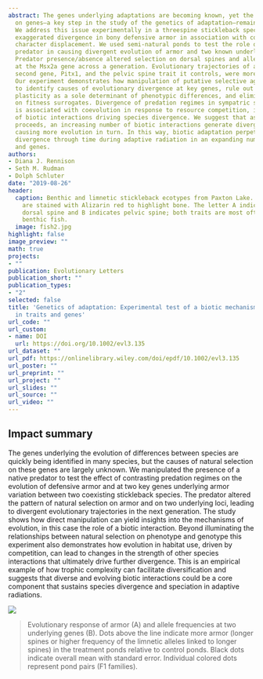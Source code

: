 ```yaml
---
abstract: The genes underlying adaptations are becoming known, yet the causes of selection
  on genes—a key step in the study of the genetics of adaptation—remains uncertain.
  We address this issue experimentally in a threespine stickleback species pair showing
  exaggerated divergence in bony defensive armor in association with competition‐driven
  character displacement. We used semi‐natural ponds to test the role of a native
  predator in causing divergent evolution of armor and two known underlying genes.
  Predator presence/absence altered selection on dorsal spines and allele frequencies
  at the Msx2a gene across a generation. Evolutionary trajectories of alleles at a
  second gene, Pitx1, and the pelvic spine trait it controls, were more variable.
  Our experiment demonstrates how manipulation of putative selective agents helps
  to identify causes of evolutionary divergence at key genes, rule out phenotypic
  plasticity as a sole determinant of phenotypic differences, and eliminate reliance
  on fitness surrogates. Divergence of predation regimes in sympatric stickleback
  is associated with coevolution in response to resource competition, implying a cascade
  of biotic interactions driving species divergence. We suggest that as divergence
  proceeds, an increasing number of biotic interactions generate divergent selection,
  causing more evolution in turn. In this way, biotic adaptation perpetuates species
  divergence through time during adaptive radiation in an expanding number of traits
  and genes.
authors:
- Diana J. Rennison
- Seth M. Rudman
- Dolph Schluter
date: "2019-08-26"
header:
  caption: Benthic and limnetic stickleback ecotypes from Paxton Lake. Fish specimens
    are stained with Alizarin red to highlight bone. The letter A indicates first
    dorsal spine and B indicates pelvic spine; both traits are most often absent in
    benthic fish.
  image: fish2.jpg
highlight: false
image_preview: ""
math: true
projects:
- ""
publication: Evolutionary Letters
publication_short: ""
publication_types:
- "2"
selected: false
title: 'Genetics of adaptation: Experimental test of a biotic mechanism driving divergence
  in traits and genes'
url_code: ""
url_custom:
- name: DOI
  url: https://doi.org/10.1002/evl3.135
url_dataset: ""
url_pdf: https://onlinelibrary.wiley.com/doi/epdf/10.1002/evl3.135
url_poster: ""
url_preprint: ""
url_project: ""
url_slides: ""
url_source: ""
url_video: ""
---
```



## Impact summary

The genes underlying the evolution of differences between species are quickly being identified in many species, but the causes of natural selection on these genes are largely unknown. We manipulated the presence of a native predator to test the effect of contrasting predation regimes on the evolution of defensive armor and at two key genes underlying armor variation between two coexisting stickleback species. The predator altered the pattern of natural selection on armor and on two underlying loci, leading to divergent evolutionary trajectories in the next generation. The study shows how direct manipulation can yield insights into the mechanisms of evolution, in this case the role of a biotic interaction. Beyond illuminating the relationships between natural selection on phenotype and genotype this experiment also demonstrates how evolution in habitat use, driven by competition, can lead to changes in the strength of other species interactions that ultimately drive further divergence. This is an empirical example of how trophic complexity can facilitate diversification and suggests that diverse and evolving biotic interactions could be a core component that sustains species divergence and speciation in adaptive radiations.

![](images/divergence-traits-2019.jpg)

> Evolutionary response of armor (A) and allele frequencies at two underlying genes (B). Dots above the line indicate more armor (longer spines or higher frequency of the limnetic alleles linked to longer spines) in the treatment ponds relative to control ponds. Black dots indicate overall mean with standard error. Individual colored dots represent pond pairs (F1 families).
